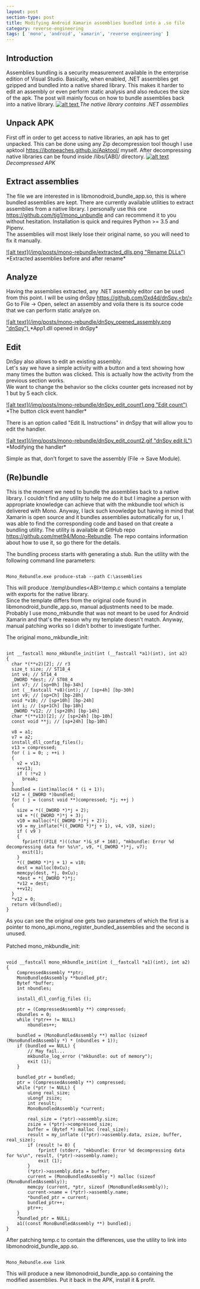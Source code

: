 ```yaml
---
layout: post
section-type: post
title: Modifying Android Xamarin assemblies bundled into a .so file
category: reverse-engineering
tags: [ 'mono', 'android', 'xamarin', 'reverse engineering' ]
---
```


## Introduction

Assemblies bundling is a security measurement available in the enterprise edition of Visual Studio.
Basically, when enabled, .NET assemblies get gzipped and bundled into a native shared library.
This makes it harder to edit an assembly or even perform static analysis and also reduces the size of the apk.
The post will mainly focus on how to bundle assemblies back into a native library.
<a href="/img/posts/mono-rebundle/bundling_example1.png" data-lightbox="img1">
	![alt text](/img/posts/mono-rebundle/bundling_example1.png "Mono bundle")
</a>
*The native library contains .NET assemblies*

## Unpack APK

First off in order to get access to native libraries, an apk has to get unpacked.
This can be done using any Zip decompression tool though I use apktool https://ibotpeaches.github.io/Apktool/ myself.
After decompressing native libraries can be found inside /libs/[ABI]/ directory.
<a href="/img/posts/mono-rebundle/apk_unzipped_libs.png" data-lightbox="img1">
	![alt text](/img/posts/mono-rebundle/apk_unzipped_libs.png "Unzipped APK")
</a>
*Decompressed APK*

## Extract assemblies

The file we are interested in is libmonodroid_bundle_app.so, this is where bundled assemblies are kept.
There are currently available utilities to extract assemblies from a native library. 
I personally use this one https://github.com/tjg1/mono_unbundle and can recommend it to you without hesitation.
Installation is quick and requires Python >= 3.5 and Pipenv.<br/>
The assemblies will most likely lose their original name, so you will need to fix it manually.

<a href="/img/posts/mono-rebundle/extracted_dlls.png" data-lightbox="img1">
	![alt text](/img/posts/mono-rebundle/extracted_dlls.png "Rename DLLs")
</a>
*Extracted assemblies before and after rename*

## Analyze

Having the assemblies extracted, any .NET assembly editor can be used from this point. I will be using dnSpy https://github.com/0xd4d/dnSpy.<br/>
Go to File -> Open, select an assembly and voila there is its source code that we can perform static analyze on.
 
<a href="/img/posts/mono-rebundle/dnSpy_opened_assembly.png" data-lightbox="img1">
	![alt text](/img/posts/mono-rebundle/dnSpy_opened_assembly.png "dnSpy")
</a>
*App1.dll opened in dnSpy*

## Edit

DnSpy also allows to edit an existing assembly.<br/>
Let's say we have a simple activity with a button and a text showing how many times the button was clicked.
This is actually how the activity from the previous section works. <br/>
We want to change the behavior so the clicks counter gets increased not by 1 but by 5 each click.

<a href="/img/posts/mono-rebundle/dnSpy_edit_count1.png" data-lightbox="img1">
	![alt text](/img/posts/mono-rebundle/dnSpy_edit_count1.png "Edit count")
</a>
*The button click event handler*

There is an option called "Edit IL Instructions" in dnSpy that will allow you to edit the handler.

<a href="/img/posts/mono-rebundle/dnSpy_edit_count2.gif" data-lightbox="img1">
	![alt text](/img/posts/mono-rebundle/dnSpy_edit_count2.gif "dnSpy edit IL")
</a>
*Modifying the handler*

Simple as that, don't forget to save the assembly (File -> Save Module).

## (Re)bundle
This is the moment we need to bundle the assemblies back to a native library.
I couldn't find any utility to help me do it but I imagine a person with appropriate knowledge can achieve that with the mkbundle tool which is delivered with Mono.
Anyway, I lack such knowledge but having in mind that Xamarin is open source and it bundles assemblies automatically for us, I was able to find the corresponding code and based on that create a bundling utility.
The utility is available at GitHub repo https://github.com/met94/Mono-Rebundle. The repo contains information about how to use it, so go there for the details.

The bundling process starts with generating a stub. Run the utility with the following command line parameters:
<pre><code data-trim>
Mono_Rebundle.exe produce-stab --path C:\assemblies
</code></pre>
This will produce .\temp\bundles\<ABI>\temp.c which contains a template with exports for the native library. <br/>
Since the template differs from the original code found in libmonodroid_bundle_app.so, manual adjustments need to be made.<br/>
Probably I use mono_mkbundle that was not meant to be used for Android Xamarin and that's the reason why my template doesn't match. Anyway, manual patching works so I didn't bother to investigate further.

The original mono_mkbundle_init:
<pre><code data-trim class="c">
int __fastcall mono_mkbundle_init(int (__fastcall *a1)(int), int a2)
{
  char *(**v2)[2]; // r3
  size_t size; // ST18_4
  int v4; // ST14_4
  _DWORD *dest; // ST08_4
  int v7; // [sp+0h] [bp-34h]
  int (__fastcall *v8)(int); // [sp+4h] [bp-30h]
  int v9; // [sp+Ch] [bp-28h]
  void *v10; // [sp+10h] [bp-24h]
  int i; // [sp+1Ch] [bp-18h]
  _DWORD *v12; // [sp+20h] [bp-14h]
  char *(**v13)[2]; // [sp+24h] [bp-10h]
  const void **j; // [sp+24h] [bp-10h]

  v8 = a1;
  v7 = a2;
  install_dll_config_files();
  v13 = compressed;
  for ( i = 0; ; ++i )
  {
    v2 = v13;
    ++v13;
    if ( !*v2 )
      break;
  }
  bundled = (int)malloc(4 * (i + 1));
  v12 = (_DWORD *)bundled;
  for ( j = (const void **)compressed; *j; ++j )
  {
    size = *((_DWORD *)*j + 2);
    v4 = *((_DWORD *)*j + 3);
    v10 = malloc(*((_DWORD *)*j + 2));
    v9 = my_inflate(*((_DWORD *)*j + 1), v4, v10, size);
    if ( v9 )
    {
      fprintf((FILE *)((char *)&_sF + 168), "mkbundle: Error %d decompressing data for %s\n", v9, *(_DWORD *)*j, v7);
      exit(1);
    }
    *((_DWORD *)*j + 1) = v10;
    dest = malloc(0xCu);
    memcpy(dest, *j, 0xCu);
    *dest = *(_DWORD *)*j;
    *v12 = dest;
    ++v12;
  }
  *v12 = 0;
  return v8(bundled);
}
</code></pre>
As you can see the original one gets two parameters of which the first is a pointer to mono_api.mono_register_bundled_assemblies and the second is unused.<br/><br/>
Patched mono_mkbundle_init:
<pre><code data-trim class="c">
void __fastcall mono_mkbundle_init(int (__fastcall *a1)(int), int a2)
{
	CompressedAssembly **ptr;
	MonoBundledAssembly **bundled_ptr;
	Bytef *buffer;
	int nbundles;

	install_dll_config_files ();

	ptr = (CompressedAssembly **) compressed;
	nbundles = 0;
	while (*ptr++ != NULL)
		nbundles++;

	bundled = (MonoBundledAssembly **) malloc (sizeof (MonoBundledAssembly *) * (nbundles + 1));
	if (bundled == NULL) {
		// May fail...
		mkbundle_log_error ("mkbundle: out of memory");
		exit (1);
	}

	bundled_ptr = bundled;
	ptr = (CompressedAssembly **) compressed;
	while (*ptr != NULL) {
		uLong real_size;
		uLongf zsize;
		int result;
		MonoBundledAssembly *current;

		real_size = (*ptr)->assembly.size;
		zsize = (*ptr)->compressed_size;
		buffer = (Bytef *) malloc (real_size);
		result = my_inflate ((*ptr)->assembly.data, zsize, buffer, real_size);
		if (result != 0) {
			fprintf (stderr, "mkbundle: Error %d decompressing data for %s\n", result, (*ptr)->assembly.name);
			exit (1);
		}
		(*ptr)->assembly.data = buffer;
		current = (MonoBundledAssembly *) malloc (sizeof (MonoBundledAssembly));
		memcpy (current, *ptr, sizeof (MonoBundledAssembly));
		current->name = (*ptr)->assembly.name;
		*bundled_ptr = current;
		bundled_ptr++;
		ptr++;
	}
	*bundled_ptr = NULL;
	a1((const MonoBundledAssembly **) bundled);
}
</code></pre>
After patching temp.c to contain the differences, use the utility to link into libmonodroid_bundle_app.so.
<pre><code data-trim>
Mono_Rebundle.exe link
</code></pre>
This will produce a new libmonodroid_bundle_app.so containing the modified assemblies. Put it back in the APK, install it & profit.